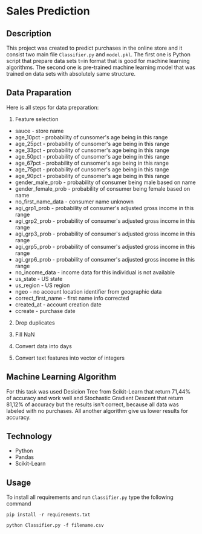 # Sales Prediction

## Description
This project was created to predict purchases in the online store and  it consist two main file `Classifier.py` and `model.pkl`. The first one is Python script that prepare data sets t=in format that is good for machine learning algorithms. The second one is pre-trained machine learning model that was trained on data sets with absolutely same structure.

## Data Praparation
Here is all steps for data preparation:

1. Feature selection

  * sauce - store name
  * age_10pct - probability of cunsomer's age being in this range
  * age_25pct - probability of cunsomer's age being in this range
  * age_33pct - probability of cunsomer's age being in this range
  * age_50pct - probability of cunsomer's age being in this range
  * age_67pct - probability of cunsomer's age being in this range
  * age_75pct - probability of cunsomer's age being in this range
  * age_90pct - probability of cunsomer's age being in this range
  * gender_male_prob - probability of consumer being male based on name
  * gender_female_prob - probability of consumer being female based on name
  * no_first_name_data - consumer name unknown
  * agi_grp1_prob - probability of consumer's adjusted gross income in this range
  * agi_grp2_prob - probability of consumer's adjusted gross income in this range
  * agi_grp3_prob - probability of consumer's adjusted gross income in this range
  * agi_grp5_prob - probability of consumer's adjusted gross income in this range
  * agi_grp6_prob - probability of consumer's adjusted gross income in this range
  * no_income_data - income data for this individual is not available
  * us_state - US state
  * us_region - US region
  * ngeo - no account location identifier from geographic data
  * correct_first_name - first name info corrected
  * created_at - account creation date
  * ccreate - purchase date

2. Drop duplicates

3. Fill NaN

4. Convert data into days

5. Convert text features into vector of integers

## Machine Learning Algorithm
For this task was used Desicion Tree from Scikit-Learn that return 71,44% of accuracy and work well and Stochastic Gradient Descent that return 81,12% of accuracy but the results isn't correct, because all data was labeled with no purchases. All another algorithm give us lower results for accuracy.

## Technology
* Python
* Pandas
* Scikit-Learn

## Usage
To install all requirements and run `Classifier.py` type the following command
```
pip install -r requirements.txt
```

```
python Classifier.py -f filename.csv
```
